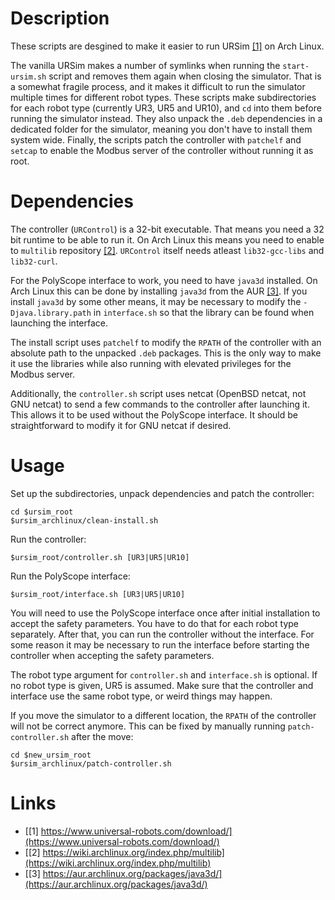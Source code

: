 # Description

These scripts are desgined to make it easier to run URSim [[1]](https://www.universal-robots.com/download/) on Arch Linux.

The vanilla URSim makes a number of symlinks when running the `start-ursim.sh` script and removes them again when closing the simulator.
That is a somewhat fragile process, and it makes it difficult to run the simulator multiple times for different robot types.
These scripts make subdirectories for each robot type (currently UR3, UR5 and UR10), and `cd` into them before running the simulator instead.
They also unpack the `.deb` dependencies in a dedicated folder for the simulator, meaning you don't have to install them system wide.
Finally, the scripts patch the controller with `patchelf` and `setcap` to enable the Modbus server of the controller without running it as root.

# Dependencies

The controller (`URControl`) is a 32-bit executable.
That means you need a 32 bit runtime to be able to run it.
On Arch Linux this means you need to enable to `multilib` repository [[2]](https://wiki.archlinux.org/index.php/multilib).
`URControl` itself needs atleast `lib32-gcc-libs` and `lib32-curl`.

For the PolyScope interface to work, you need to have `java3d` installed.
On Arch Linux this can be done by installing `java3d` from the AUR [[3]](https://aur.archlinux.org/packages/java3d/).
If you install `java3d` by some other means, it may be necessary to modify the `-Djava.library.path` in `interface.sh` so that the library can be found when launching the interface.

The install script uses `patchelf` to modify the `RPATH` of the controller with an absolute path to the unpacked `.deb` packages.
This is the only way to make it use the libraries while also running with elevated privileges for the Modbus server.

Additionally, the `controller.sh` script uses netcat (OpenBSD netcat, not GNU netcat) to send a few commands to the controller after launching it.
This allows it to be used without the PolyScope interface.
It should be straightforward to modify it for GNU netcat if desired.

# Usage
Set up the subdirectories, unpack dependencies and patch the controller:
```
cd $ursim_root
$ursim_archlinux/clean-install.sh
```

Run the controller:
```
$ursim_root/controller.sh [UR3|UR5|UR10]
```

Run the PolyScope interface:
```
$ursim_root/interface.sh [UR3|UR5|UR10]
```

You will need to use the PolyScope interface once after initial installation to accept the safety parameters.
You have to do that for each robot type separately.
After that, you can run the controller without the interface.
For some reason it may be necessary to run the interface before starting the controller when accepting the safety parameters.

The robot type argument for `controller.sh` and `interface.sh` is optional.
If no robot type is given, UR5 is assumed.
Make sure that the controller and interface use the same robot type, or weird things may happen.

If you move the simulator to a different location, the `RPATH` of the controller will not be correct anymore.
This can be fixed by manually running `patch-controller.sh` after the move:
```
cd $new_ursim_root
$ursim_archlinux/patch-controller.sh
```



# Links
- [[1] https://www.universal-robots.com/download/](https://www.universal-robots.com/download/)
- [[2] https://wiki.archlinux.org/index.php/multilib](https://wiki.archlinux.org/index.php/multilib)
- [[3] https://aur.archlinux.org/packages/java3d/](https://aur.archlinux.org/packages/java3d/)
